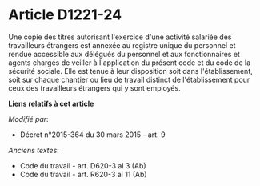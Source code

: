 # Article D1221-24

Une copie des titres autorisant l'exercice d'une activité salariée des travailleurs étrangers est annexée au registre unique
du personnel et rendue accessible aux délégués du personnel et aux fonctionnaires et agents chargés de veiller à
l'application du présent code et du code de la sécurité sociale. Elle est tenue à leur disposition soit dans l'établissement,
soit sur chaque chantier ou lieu de travail distinct de l'établissement pour ceux des travailleurs étrangers qui y sont
employés.

**Liens relatifs à cet article**

_Modifié par_:

  - Décret n°2015-364 du 30 mars 2015 - art. 9

_Anciens textes_:

  - Code du travail - art. D620-3 al 3 (Ab)
  - Code du travail - art. R620-3 al 11 (Ab)
